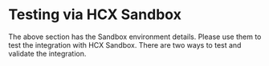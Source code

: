 # Testing via HCX Sandbox

The above section has the Sandbox environment details. Please use them to test the integration with HCX Sandbox. There are two ways to test and validate the integration.
